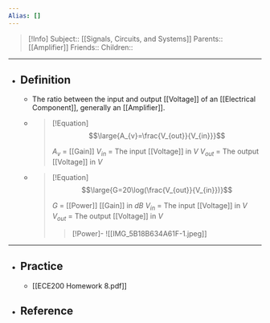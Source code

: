 ```yaml
---
Alias: []
---
```

> [!Info]
> Subject:: [[Signals, Circuits, and Systems]]
> Parents:: [[Amplifier]]
> Friends:: 
> Children:: 
---
- ## Definition
	- The ratio between the input and output [[Voltage]] of an [[Electrical Component]], generally an [[Amplifier]].
	- > [!Equation]
	  > $$\large{A_{v}=\frac{V_{out}}{V_{in}}}$$
	  > 
	  > $A_{v}$ = [[Gain]]
	  > $V_{in}$ = The input [[Voltage]] in $V$
	  > $V_{out}$ = The output [[Voltage]] in $V$
	- > [!Equation]
	  > $$\large{G=20\log(\frac{V_{out}}{V_{in}})}$$
	  > 
	  > $G$ = [[Power]] [[Gain]] in $dB$
	  > $V_{in}$ = The input [[Voltage]] in $V$
	  > $V_{out}$ = The output [[Voltage]] in $V$
	  > > [!Power]-
	  > > ![[IMG_5B18B634A61F-1.jpeg]]
---
- ## Practice
	- [[ECE200 Homework 8.pdf]]
- ## Reference